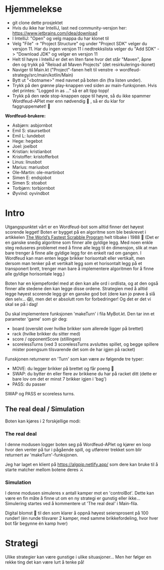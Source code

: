 # Hjemmelekse

- git clone dette prosjektet
- Hvis du ikke har IntelliJ, last ned community-versjon her: https://www.jetbrains.com/idea/download
- I IntelliJ: "Open" og velg mappa du har klonet til
- Velg "File" -> "Project Structure" og under "Project SDK" velger du versjon 11. Har du ingen versjon 11 i nedtrekkslista velger du "Add SDK" -> "Download JDK" og velger en versjon 11
- Helt til høyre i IntelliJ er det en liten fane hvor det står "Maven", åpne den og trykk på "Reload all Maven Projects" (det resirkulerings-ikonet)
- Naviger til Main.kt ("Project"-fanen helt til venstre -> wordfeud-strategy/src/main/kotlin/Main) 
- Bytt ut "\<botname\>" med navnet på boten din (fra listen under). 
- Trykk på den grønne play-knappen ved siden av main-funksjonen. Hvis det printes: "Logged in as ..." så er alt tipp topp!
- Trykk på den røde stop-knappen oppe til høyre, så du ikke spammer Wordfeud-APIet mer enn nødvendig 😬 , så er du klar for faggruppemøtet! 🎉

**Wordfeud-brukere:**
- Asbjørn: asbjornbot
- Emil S: staursetbot
- Emil L: lundebot
- Hege: hegebot
- Joel: joelbot
- Kristian: kristianbot
- Kristoffer: kristofferbot
- Linus: linusbot
- Marius: mariusbot
- Ole-Martin: ole-martinbot
- Simen E: endsjobot
- Simen S: stoabot
- Torbjørn: torbjornbot
- Øyvind: oyvindbot


# Intro

Utgangspunktet vårt er en Wordfeud-bot som alltid finner det høyest scorende legget! 
Boten er bygget på en algoritme som ble beskrevet i artikkelen [The World’s Fastest Scrabble Program](https://www.cs.cmu.edu/afs/cs/academic/class/15451-s06/www/lectures/scrabble.pdf) helt tilbake i 1988 🤯
(Det er en ganske snedig algoritme som finner alle gyldige legg. Med noen enkle steg reduseres problemet med å finne alle legg til én dimensjon, slik at man bare trenger å finne alle gyldige legg for én enkelt rad om gangen. I Wordfeud kan man enten legge brikker horisontalt eller vertikalt, men dersom man tenker på et vertikalt legg som et horisontalt legg på et transponert brett, trenger man bare å implementere algoritmen for å finne alle gyldige horisontale legg.)

Boten har en kjempefordel med at den kan alle ord i ordlista, og at den også finner alle stedene den kan legge disse ordene.
Strategien med å alltid legge høyest scorende legg gir en ganske god bot (dere kan jo prøve å slå den selv... 😱), men det er absolutt rom for forbedringer!
Og det er det vi skal se på i dag!

Du skal implementere funksjonen 'makeTurn' i fila MyBot.kt.
Den tar inn et parameter 'game' som gir deg:
- board (oversikt over hvilke brikker som allerede ligger på brettet)
- rack (hvilke brikker du sitter med)
- score / opponentScore (stillingen)
- scorelessTurns (ved 3 scorelessTurns avsluttes spillet, og begge spillere mister poengsum tilsvarende det som de har igjen på racket)

Funskjonen returnerer en 'Turn' som kan være av følgende tre typer:
- MOVE: du legger brikker på brettet og får poeng 🎉
- SWAP: du bytter én eller flere av brikkene du har på racket ditt (dette er bare lov om det er minst 7 brikker igjen i 'bag')
- PASS: du passer

SWAP og PASS er scoreless turns.

## The real deal / Simulation
Boten kan kjøres i 2 forskjellige modi:

### The real deal
I denne modusen logger boten seg på Wordfeud-APIet og kjører en loop hvor den venter på tur i pågående spill, og utførerer trekket som blir returnert av 'makeTurn'-funksjonen. 

Jeg har laget en klient på https://algpip.netlify.app/ som dere kan bruke til å starte matcher mellom botene deres ⚔️

### Simulation
I denne modusen simuleres x antall kamper mot en 'controlBot'.
Dette kan være en fin måte å finne ut om en ny strategi er gunstig eller ikke...
Simulering startes ved å kommentere ut 'The real deal' i Main-fila.

Digital blomst 🌻 til den som klarer å oppnå høyest seiersprosent på 100 runder! 
(én runde tilsvarer 2 kamper, med samme brikkefordeling, hvor hver bot får begynne én kamp hver)

# Strategi

Ulike strategier kan være gunstige i ulike situasjoner...
Men her følger en rekke ting det kan være lurt å tenke på!
